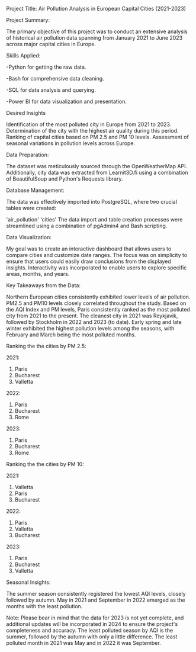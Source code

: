 

Project Title: Air Pollution Analysis in European Capital Cities (2021-2023)

Project Summary:

The primary objective of this project was to conduct an extensive analysis of historical air pollution data spanning from January 2021 to June 2023 across major capital cities in Europe.

Skills Applied:

-Python for getting the raw data.

-Bash for comprehensive data cleaning.

-SQL for data analysis and querying.

-Power BI for data visualization and presentation.

Desired Insights

Identification of the most polluted city in Europe from 2021 to 2023.
Determination of the city with the highest air quality during this period.
Ranking of capital cities based on PM 2.5 and PM 10 levels.
Assessment of seasonal variations in pollution levels across Europe.

Data Preparation:

The dataset was meticulously sourced through the OpenWeatherMap API. 
Additionally, city data was extracted from Learnit3D.fi using a combination of BeautifulSoup and Python's Requests library.

Database Management:

The data was effectively imported into PostgreSQL, where two crucial tables were created:

'air_pollution'
'cities'
The data import and table creation processes were streamlined using a combination of pgAdmin4 and Bash scripting.

Data Visualization:

My goal was to create an interactive dashboard that allows users to compare cities and customize date ranges.
The focus was on simplicity to ensure that users could easily draw conclusions from the displayed insights.
Interactivity was incorporated to enable users to explore specific areas, months, and years.

Key Takeaways from the Data:

Northern European cities consistently exhibited lower levels of air pollution.
PM2.5 and PM10 levels closely correlated throughout the study.
Based on the AQI Index and PM levels, Paris consistently ranked as the most polluted city from 2021 to the present.
The cleanest city in 2021 was Reykjavik, followed by Stockholm in 2022 and 2023 (to date).
Early spring and late winter exhibited the highest pollution levels among the seasons, with February and March being the most polluted months.

Ranking the the cities by PM 2.5:

2021:    
1. Paris    
2. Bucharest    
3. Valletta

2022:    
1. Paris    
2. Bucharest    
3. Rome

2023:    
1. Paris    
2. Bucharest    
3. Rome    

Ranking the the cities by PM 10:   

2021:    
1. Valletta    
2. Paris    
3. Bucharest
 
2022:    
1. Paris    
2. Valletta    
3. Bucharest
  
2023:    
1. Paris    
2. Bucharest    
3. Valletta    

Seasonal Insights:

The summer season consistently registered the lowest AQI levels, closely followed by autumn. May in 2021 and September in 2022 emerged as the months with the least pollution.

Note: Please bear in mind that the data for 2023 is not yet complete, and additional updates will be incorporated in 2024 to ensure the project's completeness and accuracy.
The least polluted season by AQI is the summer, followed by the autumn with only a little difference. The least polluted month in 2021 was May and in 2022 it was September.
